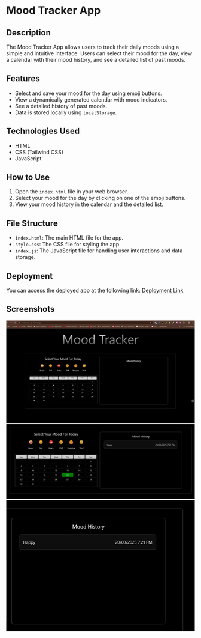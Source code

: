 # Mood Tracker App

## Description

The Mood Tracker App allows users to track their daily moods using a simple and intuitive interface. Users can select their mood for the day, view a calendar with their mood history, and see a detailed list of past moods.

## Features

- Select and save your mood for the day using emoji buttons.
- View a dynamically generated calendar with mood indicators.
- See a detailed history of past moods.
- Data is stored locally using `localStorage`.

## Technologies Used

- HTML
- CSS (Tailwind CSS)
- JavaScript

## How to Use

1. Open the `index.html` file in your web browser.
2. Select your mood for the day by clicking on one of the emoji buttons.
3. View your mood history in the calendar and the detailed list.

## File Structure

- `index.html`: The main HTML file for the app.
- `style.css`: The CSS file for styling the app.
- `index.js`: The JavaScript file for handling user interactions and data storage.

## Deployment

You can access the deployed app at the following link:
[Deployment Link](https://mood-tracker-app-six.vercel.app/)

## Screenshots

![Home Screen](home.png)
![Mood Selection](calendar.png)
![Mood History](history.png)
